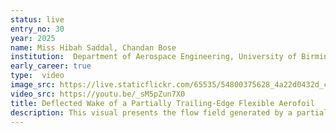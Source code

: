 ```yaml
---
status: live
entry_no: 30
year: 2025
name: Miss Hibah Saddal, Chandan Bose
institution:  Department of Aerospace Engineering, University of Birmingham
early_career: true
type:  video
image_src: https://live.staticflickr.com/65535/54800375628_4a22d0432d_c.jpg
video_src: https://youtu.be/_sM5pZun7X0
title: Deflected Wake of a Partially Trailing-Edge Flexible Aerofoil
description: This visual presents the flow field generated by a partially flexible aerofoil, exhibiting a distinctly asymmetrical deflected wake pattern caused by a symmetry-breaking bifurcation due to the coupled interaction between the trailing-edge flexible aerofoil and the incoming fluid flow. The numerical simulation is performed by coupling the fluid solver OpenFOAM (finite-volume method based) for the fluid dynamics with the structural solver CalcluliX (finite-element method based) for the structural dynamics using Archer2 HPC. From this wake, a vortex pair detaches, while a single isolated vortex is shed independently. The resulting fluid flow from the fluid-structure interaction highlights the influence of flexibility on the resulting wake and vortex dynamics, deviating from the rigid counterparts. Line integral convolution captures these unsteady flow features, tracing the streamlines, showcasing how imperfection can also be beautiful. 
---
```


